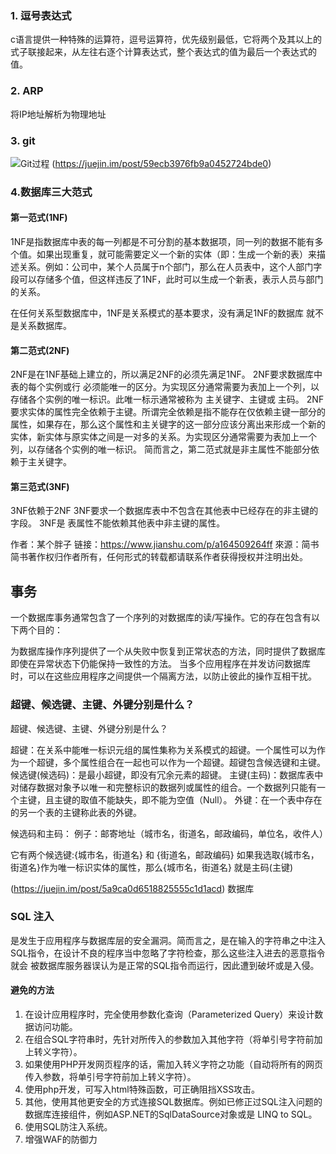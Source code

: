 ### 1. 逗号表达式
  c语言提供一种特殊的运算符，逗号运算符，优先级别最低，它将两个及其以上的式子联接起来，从左往右逐个计算表达式，整个表达式的值为最后一个表达式的值。

### 2. ARP
  将IP地址解析为物理地址
### 3. git
  ![Git过程](https://user-gold-cdn.xitu.io/2017/10/22/47ecaa2f458807fa3793b1b589aeaadd?imageslim)
  (https://juejin.im/post/59ecb3976fb9a0452724bde0)
### 4.数据库三大范式
   #### 第一范式(1NF)
  1NF是指数据库中表的每一列都是不可分割的基本数据项，同一列的数据不能有多个值。如果出现重复，就可能需要定义一个新的实体（即：生成一个新的表）来描述关系。例如：公司中，某个人员属于n个部门，那么在人员表中，这个人部门字段可以存储多个值，但这样违反了1NF，此时可以生成一个新表，表示人员与部门的关系。

  在任何关系型数据库中，1NF是关系模式的基本要求，没有满足1NF的数据库 就不是关系数据库。

   #### 第二范式(2NF)
  2NF是在1NF基础上建立的，所以满足2NF的必须先满足1NF。
  2NF要求数据库中表的每个实例或行 必须能唯一的区分。为实现区分通常需要为表加上一个列，以存储各个实例的唯一标识。此唯一标示通常被称为 主关键字、主键或 主码。
  2NF要求实体的属性完全依赖于主键。所谓完全依赖是指不能存在仅依赖主键一部分的属性，如果存在，那么这个属性和主关键字的这一部分应该分离出来形成一个新的实体，新实体与原实体之间是一对多的关系。为实现区分通常需要为表加上一个列，以存储各个实例的唯一标识。
  简而言之，第二范式就是非主属性不能部分依赖于主关键字。
  #### 第三范式(3NF)
  3NF依赖于2NF
  3NF要求一个数据库表中不包含在其他表中已经存在的非主键的字段。
  3NF是 表属性不能依赖其他表中非主键的属性。

  作者：某个胖子
  链接：https://www.jianshu.com/p/a164509264ff
  來源：简书
  简书著作权归作者所有，任何形式的转载都请联系作者获得授权并注明出处。
## 事务
  一个数据库事务通常包含了一个序列的对数据库的读/写操作。它的存在包含有以下两个目的：
  
  为数据库操作序列提供了一个从失败中恢复到正常状态的方法，同时提供了数据库即使在异常状态下仍能保持一致性的方法。
  当多个应用程序在并发访问数据库时，可以在这些应用程序之间提供一个隔离方法，以防止彼此的操作互相干扰。
### 超键、候选键、主键、外键分别是什么？

  超键、候选键、主键、外键分别是什么？


  超键：在关系中能唯一标识元组的属性集称为关系模式的超键。一个属性可以为作为一个超键，多个属性组合在一起也可以作为一个超键。超键包含候选键和主键。
  候选键(候选码)：是最小超键，即没有冗余元素的超键。
  主键(主码)：数据库表中对储存数据对象予以唯一和完整标识的数据列或属性的组合。一个数据列只能有一个主键，且主键的取值不能缺失，即不能为空值（Null）。
  外键：在一个表中存在的另一个表的主键称此表的外键。

  候选码和主码：
  例子：邮寄地址（城市名，街道名，邮政编码，单位名，收件人）

  它有两个候选键:{城市名，街道名} 和 {街道名，邮政编码}
  如果我选取{城市名，街道名}作为唯一标识实体的属性，那么{城市名，街道名} 就是主码(主键)

(https://juejin.im/post/5a9ca0d6518825555c1d1acd)  数据库

### SQL 注入
  是发生于应用程序与数据库层的安全漏洞。简而言之，是在输入的字符串之中注入SQL指令，在设计不良的程序当中忽略了字符检查，那么这些注入进去的恶意指令就会   被数据库服务器误认为是正常的SQL指令而运行，因此遭到破坏或是入侵。
  #### 避免的方法
  1. 在设计应用程序时，完全使用参数化查询（Parameterized Query）来设计数据访问功能。
  2. 在组合SQL字符串时，先针对所传入的参数加入其他字符（将单引号字符前加上转义字符）。
  3. 如果使用PHP开发网页程序的话，需加入转义字符之功能（自动将所有的网页传入参数，将单引号字符前加上转义字符）。
  4. 使用php开发，可写入html特殊函数，可正确阻挡XSS攻击。
  5. 其他，使用其他更安全的方式连接SQL数据库。例如已修正过SQL注入问题的数据库连接组件，例如ASP.NET的SqlDataSource对象或是 LINQ to SQL。
  6. 使用SQL防注入系统。
  7. 增强WAF的防御力
 
